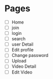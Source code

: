 # Pages

- [ ] Home
- [ ] join
- [ ] login
- [ ] search
- [ ] user Detail
- [ ] Edit profile
- [ ] Change password
- [ ] Upload
- [ ] Video Detail
- [ ] Edit Video
